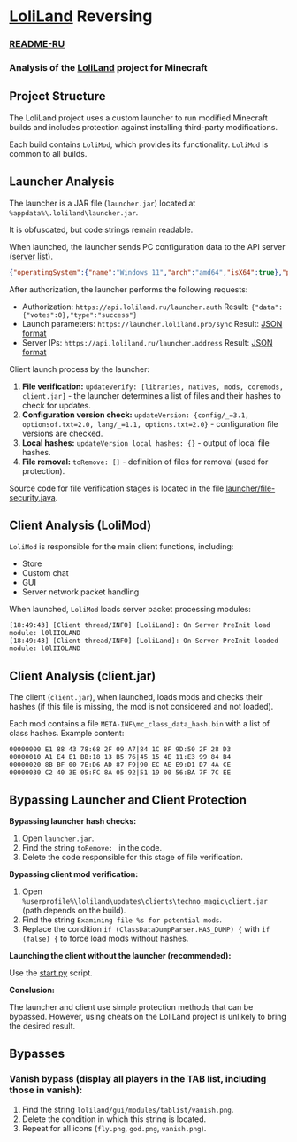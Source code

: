 # [LoliLand](https://loliland.ru/) Reversing

### [README-RU](README.md)

### Analysis of the [LoliLand](https://loliland.ru/) project for Minecraft

## Project Structure

The LoliLand project uses a custom launcher to run modified Minecraft builds and includes protection against installing third-party modifications.

Each build contains `LoliMod`, which provides its functionality. `LoliMod` is common to all builds.

## Launcher Analysis

The launcher is a JAR file (`launcher.jar`) located at `%appdata%\.loliland\launcher.jar`.

It is obfuscated, but code strings remain readable.

When launched, the launcher sends PC configuration data to the API server [(server list)](servers-en.md).

```json
{"operatingSystem":{"name":"Windows 11","arch":"amd64","isX64":true},"processor":{"id":"*********","name":"AMD Ryzen 5 5600X 6-Core Processor ","physicalCount":6,"logicalCount":12,"freq":3701000000},"baseboard":{"manufacturer":"********","name":"Micro-Star International Co., Ltd.","serialNumber":"**************","hardwareUUID":"**************"},"graphicsCards":[{"name":"Meta Virtual Monitor","vendor":"Meta Inc.","virtualMemory":0},{"name":"NVIDIA GeForce GTX 1080 Ti","vendor":"NVIDIA","virtualMemory":4293918720}],"displays":["24G2WG3-: 52 x 29 cm (20,5 x 11,4 in)","HP ZR22w: 48 x 27 cm (18,9 x 10,6 in)"],"totalMemory":34282242048}
```

After authorization, the launcher performs the following requests:

-   Authorization: `https://api.loliland.ru/launcher.auth` Result: `{"data":{"votes":0},"type":"success"}`
-   Launch parameters: `https://launcher.loliland.pro/sync` Result: [JSON format](api/sync-output.json)
-   Server IPs: `https://api.loliland.ru/launcher.address` Result: [JSON format](api/address-output.json)

Client launch process by the launcher:

1.  **File verification:** `updateVerify: [libraries, natives, mods, coremods, client.jar]` - the launcher determines a list of files and their hashes to check for updates.
2.  **Configuration version check:** `updateVersion: {config/_=3.1, optionsof.txt=2.0, lang/_=1.1, options.txt=2.0}` - configuration file versions are checked.
3.  **Local hashes:** `updateVersion local hashes: {}` - output of local file hashes.
4.  **File removal:** `toRemove: []` - definition of files for removal (used for protection).

Source code for file verification stages is located in the file [launcher/file-security.java](launcher/file-security.java).

## Client Analysis (LoliMod)

`LoliMod` is responsible for the main client functions, including:

-   Store
-   Custom chat
-   GUI
-   Server network packet handling

When launched, `LoliMod` loads server packet processing modules:

```
[18:49:43] [Client thread/INFO] [LoliLand]: On Server PreInit load module: l0lIIOLAND
[18:49:43] [Client thread/INFO] [LoliLand]: On Server PreInit loaded module: l0lIIOLAND
```

## Client Analysis (client.jar)

The client (`client.jar`), when launched, loads mods and checks their hashes (if this file is missing, the mod is not considered and not loaded).

Each mod contains a file `META-INF\mc_class_data_hash.bin` with a list of class hashes. Example content:

```
00000000 E1 88 43 78:68 2F 09 A7|84 1C 8F 9D:50 2F 28 D3
00000010 A1 E4 E1 BB:18 13 B5 76|45 15 4E 11:E3 99 84 B4
00000020 8B BF 00 7E:D6 AD 87 F9|90 EC AE E9:D1 D7 4A CE
00000030 C2 40 3E 05:FC 8A 05 92|51 19 00 56:BA 7F 7C EE
```

## Bypassing Launcher and Client Protection

**Bypassing launcher hash checks:**

1.  Open `launcher.jar`.
2.  Find the string `toRemove: ` in the code.
3.  Delete the code responsible for this stage of file verification.

**Bypassing client mod verification:**

1.  Open `%userprofile%\loliland\updates\clients\techno_magic\client.jar` (path depends on the build).
2.  Find the string `Examining file %s for potential mods`.
3.  Replace the condition `if (ClassDataDumpParser.HAS_DUMP) {` with `if (false) {` to force load mods without hashes.

**Launching the client without the launcher (recommended):**

Use the [start.py](scripts/start.py) script.

**Conclusion:**

The launcher and client use simple protection methods that can be bypassed. However, using cheats on the LoliLand project is unlikely to bring the desired result.

## Bypasses

### Vanish bypass (display all players in the TAB list, including those in vanish):

1.  Find the string `loliland/gui/modules/tablist/vanish.png`.
2.  Delete the condition in which this string is located.
3.  Repeat for all icons (`fly.png`, `god.png`, `vanish.png`).
